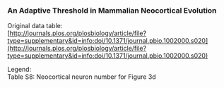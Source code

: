 ### An Adaptive Threshold in Mammalian Neocortical Evolution

Original data table:  
[http://journals.plos.org/plosbiology/article/file?type=supplementary&id=info:doi/10.1371/journal.pbio.1002000.s020](http://journals.plos.org/plosbiology/article/file?type=supplementary&id=info:doi/10.1371/journal.pbio.1002000.s020)

Legend:  
Table S8: Neocortical neuron number for Figure 3d
